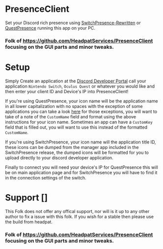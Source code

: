 # PresenceClient
Set your Discord rich presence using [SwitchPresence-Rewritten](https://github.com/Sun-Research-University/SwitchPresence-Rewritten) or [QuestPresence](https://github.com/Sun-Research-University/QuestPresence) running this app on your PC.

### Folk of https://github.com/HeadpatServices/PresenceClient focusing on the GUI parts and minor tweaks.

# Setup
Simply Create an application at the [Discord Developer Portal](https://discordapp.com/developers/applications/) call your application `Nintendo Switch`, `Oculus Quest` or whatever you would like and then enter your client ID and Device's IP into PresenceClient!<br>

If you're using QuestPresence, your icon name will be the application name in all lower capitalization with no spaces with the exception of some applications you can take a look [here](https://github.com/Sun-Research-University/PresenceClient/blob/master/Resource/QuestApplicationOverrides.json) for those exceptions, you will want to take of a note of the `CustomName` field and format using the above instructions for your icon name. Sometimes an app can have a `CustomKey` field that is filled out, you will want to use this instead of the formatted `CustomName`.

If you're using SwitchPresence, your icon name will the application title ID, these icons can be dumped from the manager app included in the SwitchPresence release, the dumped icons will be formatted for you to upload directly to your discord developer application.

Finally to connect you will need your device's IP for QuestPresence this will be on main application page and for SwitchPresence you will have to find it in the connection settings of the switch.

# Support []
This Folk does not offer any offical support, nor will is it up to any other author to fix a issue with this folk. If you wish for a stable then please use the build from headpat.
### Folk of https://github.com/HeadpatServices/PresenceClient focusing on the GUI parts and minor tweaks.
